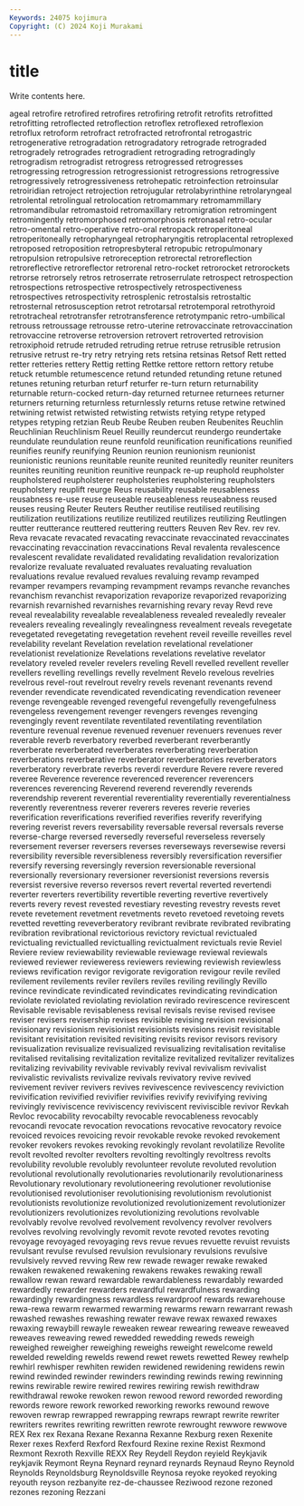 ```yaml
---
Keywords: 24075 kojimura
Copyright: (C) 2024 Koji Murakami
---
```


# title

Write contents here.



ageal retrofire retrofired
retrofires retrofiring retrofit retrofits retrofitted retrofitting retroflected retroflection retroflex retroflexed
retroflexion retroflux retroform retrofract retrofracted retrofrontal retrogastric retrogenerative retrogradation retrogradatory
retrograde retrograded retrogradely retrogrades retrogradient retrograding retrogradingly retrogradism retrogradist retrogress
retrogressed retrogresses retrogressing retrogression retrogressionist retrogressions retrogressive retrogressively retrogressiveness retrohepatic
retroinfection retroinsular retroiridian retroject retrojection retrojugular retrolabyrinthine retrolaryngeal retrolental retrolingual
retrolocation retromammary retromammillary retromandibular retromastoid retromaxillary retromigration retromingent retromingently retromorphosed
retromorphosis retronasal retro-ocular retro-omental retro-operative retro-oral retropack retroperitoneal retroperitoneally retropharyngeal
retropharyngitis retroplacental retroplexed retroposed retroposition retropresbyteral retropubic retropulmonary retropulsion retropulsive
retroreception retrorectal retroreflection retroreflective retroreflector retrorenal retro-rocket retrorocket retrorockets retrorse
retrorsely retros retroserrate retroserrulate retrospect retrospection retrospections retrospective retrospectively retrospectiveness
retrospectives retrospectivity retrosplenic retrostalsis retrostaltic retrosternal retrosusception retrot retrotarsal retrotemporal
retrothyroid retrotracheal retrotransfer retrotransference retrotympanic retro-umbilical retrouss retroussage retrousse retro-uterine
retrovaccinate retrovaccination retrovaccine retroverse retroversion retrovert retroverted retrovision retroxiphoid retrude
retruded retruding retrue retruse retrusible retrusion retrusive retrust re-try retry
retrying rets retsina retsinas Retsof Rett retted retter retteries rettery
Rettig retting Rettke rettore rettorn rettory retube retuck retumble retumescence
retund retunded retunding retune retuned retunes retuning returban returf returfer
re-turn return returnability returnable return-cocked return-day returned returnee returnees returner
returners returning returnless returnlessly returns retuse retwine retwined retwining retwist
retwisted retwisting retwists retying retype retyped retypes retyping retzian Reub
Reube Reuben reuben Reubenites Reuchlin Reuchlinian Reuchlinism Reuel Reuilly reundercut
reundergo reundertake reundulate reundulation reune reunfold reunification reunifications reunified reunifies
reunify reunifying Reunion reunion reunionism reunionist reunionistic reunions reunitable reunite
reunited reunitedly reuniter reuniters reunites reuniting reunition reunitive reunpack re-up
reuphold reupholster reupholstered reupholsterer reupholsteries reupholstering reupholsters reupholstery reuplift reurge
Reus reusability reusable reusableness reusabness re-use reuse reuseable reuseableness reuseabness
reused reuses reusing Reuter Reuters Reuther reutilise reutilised reutilising reutilization
reutilizations reutilize reutilized reutilizes reutilizing Reutlingen reutter reutterance reuttered reuttering
reutters Reuven Rev Rev. rev rev. Reva revacate revacated revacating
revaccinate revaccinated revaccinates revaccinating revaccination revaccinations Reval revalenta revalescence revalescent
revalidate revalidated revalidating revalidation revalorization revalorize revaluate revaluated revaluates revaluating
revaluation revaluations revalue revalued revalues revaluing revamp revamped revamper revampers
revamping revampment revamps revanche revanches revanchism revanchist revaporization revaporize revaporized
revaporizing revarnish revarnished revarnishes revarnishing revary revay Revd reve reveal
revealability revealable revealableness revealed revealedly revealer revealers revealing revealingly revealingness
revealment reveals revegetate revegetated revegetating revegetation revehent reveil reveille reveilles
revel revelability revelant Revelation revelation revelational revelationer revelationist revelationize Revelations
revelations revelative revelator revelatory reveled reveler revelers reveling Revell revelled
revellent reveller revellers revelling revellings revelly revelment Revelo revelous revelries
revelrous revel-rout revelrout revelry revels revenant revenants revend revender revendicate
revendicated revendicating revendication reveneer revenge revengeable revenged revengeful revengefully revengefulness
revengeless revengement revenger revengers revenges revenging revengingly revent reventilate reventilated
reventilating reventilation reventure revenual revenue revenued revenuer revenuers revenues rever
reverable reverb reverbatory reverbed reverberant reverberantly reverberate reverberated reverberates reverberating
reverberation reverberations reverberative reverberator reverberatories reverberators reverberatory reverbrate reverbs reverdi
reverdure Revere revere revered reveree Reverence reverence reverenced reverencer reverencers
reverences reverencing Reverend reverend reverendly reverends reverendship reverent reverential reverentiality
reverentially reverentialness reverently reverentness reverer reverers reveres reverie reveries reverification
reverifications reverified reverifies reverify reverifying revering reverist revers reversability reversable
reversal reversals reverse reverse-charge reversed reversedly reverseful reverseless reversely reversement
reverser reversers reverses reverseways reversewise reversi reversibility reversible reversibleness reversibly
reversification reversifier reversify reversing reversingly reversion reversionable reversional reversionally reversionary
reversioner reversionist reversions reversis reversist reversive reverso reversos revert revertal
reverted revertendi reverter reverters revertibility revertible reverting revertive revertively reverts
revery revest revested revestiary revesting revestry revests revet revete revetement
revetment revetments reveto revetoed revetoing revets revetted revetting reveverberatory revibrant
revibrate revibrated revibrating revibration revibrational revictorious revictory revictual revictualed revictualing
revictualled revictualling revictualment revictuals revie Reviel Reviere review reviewability reviewable
reviewage reviewal reviewals reviewed reviewer revieweress reviewers reviewing reviewish reviewless
reviews revification revigor revigorate revigoration revigour revile reviled revilement revilements
reviler revilers reviles reviling revilingly Revillo revince revindicate revindicated revindicates
revindicating revindication reviolate reviolated reviolating reviolation revirado revirescence revirescent Revisable
revisable revisableness revisal revisals revise revised revisee reviser revisers revisership
revises revisible revising revision revisional revisionary revisionism revisionist revisionists revisions
revisit revisitable revisitant revisitation revisited revisiting revisits revisor revisors revisory
revisualization revisualize revisualized revisualizing revitalisation revitalise revitalised revitalising revitalization revitalize
revitalized revitalizer revitalizes revitalizing revivability revivable revivably revival revivalism revivalist
revivalistic revivalists revivalize revivals revivatory revive revived revivement reviver revivers
revives revivescence revivescency reviviction revivification revivified revivifier revivifies revivify revivifying
reviving revivingly reviviscence reviviscency reviviscent reviviscible revivor Revkah Revloc revocability
revocabilty revocable revocableness revocably revocandi revocate revocation revocations revocative revocatory
revoice revoiced revoices revoicing revoir revokable revoke revoked revokement revoker
revokers revokes revoking revokingly revolant revolatilize Revolite revolt revolted revolter
revolters revolting revoltingly revoltress revolts revolubility revoluble revolubly revolunteer revolute
revoluted revolution revolutional revolutionally revolutionaries revolutionarily revolutionariness Revolutionary revolutionary revolutioneering
revolutioner revolutionise revolutionised revolutioniser revolutionising revolutionism revolutionist revolutionists revolutionize revolutionized
revolutionizement revolutionizer revolutionizers revolutionizes revolutionizing revolutions revolvable revolvably revolve revolved
revolvement revolvency revolver revolvers revolves revolving revolvingly revomit revote revoted
revotes revoting revoyage revoyaged revoyaging revs revue revues revuette revuist
revuists revulsant revulse revulsed revulsion revulsionary revulsions revulsive revulsively revved
revving Rew rew rewade rewager rewake rewaked rewaken rewakened rewakening
rewakens rewakes rewaking rewall rewallow rewan reward rewardable rewardableness rewardably
rewarded rewardedly rewarder rewarders rewardful rewardfulness rewarding rewardingly rewardingness rewardless
rewardproof rewards rewarehouse rewa-rewa rewarm rewarmed rewarming rewarms rewarn rewarrant
rewash rewashed rewashes rewashing rewater rewave rewax rewaxed rewaxes rewaxing
rewaybill rewayle reweaken rewear rewearing reweave reweaved reweaves reweaving rewed
rewedded rewedding reweds reweigh reweighed reweigher reweighing reweighs reweight rewelcome
reweld rewelded rewelding rewelds rewend rewet rewets rewetted Rewey rewhelp
rewhirl rewhisper rewhiten rewiden rewidened rewidening rewidens rewin rewind rewinded
rewinder rewinders rewinding rewinds rewing rewinning rewins rewirable rewire rewired
rewires rewiring rewish rewithdraw rewithdrawal rewoke rewoken rewon rewood reword
reworded rewording rewords rewore rework reworked reworking reworks rewound rewove
rewoven rewrap rewrapped rewrapping rewraps rewrapt rewrite rewriter rewriters rewrites
rewriting rewritten rewrote rewrought rewwore rewwove REX Rex rex Rexana
Rexane Rexanna Rexanne Rexburg rexen Rexenite Rexer rexes Rexferd Rexford
Rexfourd Rexine rexine Rexist Rexmond Rexmont Rexroth Rexville REXX Rey
Reydell Reydon reyield Reykjavik reykjavik Reymont Reyna Reynard reynard reynards
Reynaud Reyno Reynold Reynolds Reynoldsburg Reynoldsville Reynosa reyoke reyoked reyoking
reyouth reyson rezbanyite rez-de-chaussee Reziwood rezone rezoned rezones rezoning Rezzani
